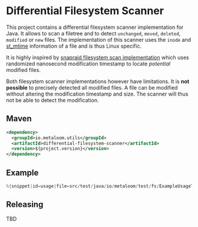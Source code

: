 # Differential Filesystem Scanner

This project contains a differential filesystem scanner implementation for Java. It allows to scan a filetree and to detect `unchanged`, `moved`, `deleted`, `modified` or `new` files. The implementation of this scanner uses the `inode` and [st_mtime](https://man7.org/linux/man-pages/man2/stat.2.html#:~:text=of%20file%20data.-,st_mtime,-This%20is%20the) information of a file and is thus Linux specific.

It is highly inspired by [snapraid filesystem scan implementation](https://github.com/amadvance/snapraid/blob/9bc570eeb3ce6d1d4d3e491b49a4c12488920cbe/cmdline/scan.c#L741) which uses randomized nanosecond modification timestamp to locate *potential* modified files.

Both filesystem scanner implementations however have limitations. It is **not possible** to precisely detected all modified files. A file can be modified without altering the modification timestamp and size. The scanner will thus not be able to detect the modification.

## Maven

```xml
<dependency>
  <groupId>io.metaloom.utils</groupId>
  <artifactId>differential-filesystem-scanner</artifactId>
  <version>${project.version}</version>
</dependency>
```

## Example

```java
%{snippet|id=usage|file=src/test/java/io/metaloom/test/fs/ExampleUsageTest.java}
```

## Releasing

TBD